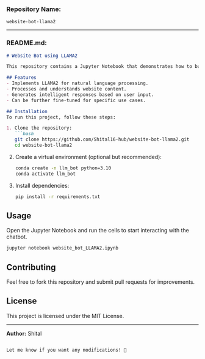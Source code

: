 ### Repository Name:
`website-bot-llama2`

---

### README.md:
```markdown
# Website Bot using LLAMA2

This repository contains a Jupyter Notebook that demonstrates how to build a chatbot using the LLAMA2 model. The bot is designed to interact with users and provide intelligent responses based on website content.

## Features
- Implements LLAMA2 for natural language processing.
- Processes and understands website content.
- Generates intelligent responses based on user input.
- Can be further fine-tuned for specific use cases.

## Installation
To run this project, follow these steps:

1. Clone the repository:
   ```bash
   git clone https://github.com/Shital16-hub/website-bot-llama2.git
   cd website-bot-llama2
   ```

2. Create a virtual environment (optional but recommended):
   ```bash
   conda create -n llm_bot python=3.10
   conda activate llm_bot
   ```

3. Install dependencies:
   ```bash
   pip install -r requirements.txt
   ```

## Usage
Open the Jupyter Notebook and run the cells to start interacting with the chatbot.

```bash
jupyter notebook website_bot_LLAMA2.ipynb
```

## Contributing
Feel free to fork this repository and submit pull requests for improvements.

## License
This project is licensed under the MIT License.

---

**Author:** Shital  

```

Let me know if you want any modifications! 🚀
